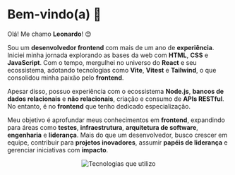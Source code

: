 # Bem-vindo(a) 👋

Olá! Me chamo **Leonardo**! 😊

Sou um **desenvolvedor frontend** com mais de um ano de **experiência**. Iniciei minha jornada explorando as bases da web com **HTML**, **CSS** e **JavaScript**. Com o tempo, mergulhei no universo do **React** e seu ecossistema, adotando tecnologias como **Vite**, **Vitest** e **Tailwind**, o que consolidou minha paixão pelo **frontend**.

Apesar disso, possuo experiência com o ecossistema **Node.js**, **bancos de dados relacionais** e **não relacionais**, criação e consumo de **APIs RESTful**. No entanto, é no **frontend** que tenho dedicado especialização.

Meu objetivo é aprofundar meus conhecimentos em **frontend**, expandindo para áreas como **testes**, **infraestrutura**, **arquitetura de software**, **engenharia** e **liderança**. Mais do que um desenvolvedor, busco crescer em equipe, contribuir para **projetos inovadores**, assumir **papéis de liderança** e gerenciar iniciativas com **impacto**.

<div align="center">
  <img src="https://skillicons.dev/icons?i=react,js,ts,tailwind,html,css,mongodb,postgres,nodejs,windows,linux&perline=15" alt="Tecnologias que utilizo" />
</div>
